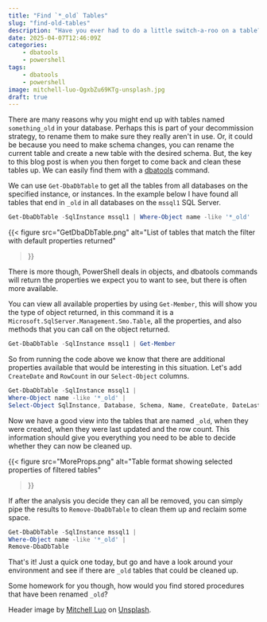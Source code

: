 ```yaml
---
title: "Find `*_old` Tables"
slug: "find-old-tables"
description: "Have you ever had to do a little switch-a-roo on a table? Renaming the current one to append _old, so you can create a new one in it's place? Have you ever forgotten to go back and clear those up? Well, if so, this short blog is for you!"
date: 2025-04-07T12:46:09Z
categories:
    - dbatools
    - powershell
tags:
    - dbatools
    - powershell
image: mitchell-luo-QgxbZu69KTg-unsplash.jpg
draft: true
---
```


There are many reasons why you might end up with tables named `something_old` in your database. Perhaps this is part of your decommission strategy, to rename them to make sure they really aren't in use. Or, it could be because you need to make schema changes, you can rename the current table and create a new table with the desired schema.  But, the key to this blog post is when you then forget to come back and clean these tables up. We can easily find them with a [dbatools](https://dbatools.io/) command.

We can use `Get-DbaDbTable` to get all the tables from all databases on the specified instance, or instances. In the example below I have found all tables that end in `_old` in all databases on the `mssql1` SQL Server.

```PowerShell
Get-DbaDbTable -SqlInstance mssql1 | Where-Object name -like '*_old'
```

{{<
    figure src="GetDbaDbTable.png"
    alt="List of tables that match the filter with default properties returned"
>}}

There is more though, PowerShell deals in objects, and dbatools commands will return the properties we expect you to want to see, but there is often more available.

You can view all available properties by using `Get-Member`, this will show you the type of object returned, in this command it is a `Microsoft.SqlServer.Management.Smo.Table`, all the properties, and also methods that you can call on the object returned.

```PowerShell
Get-DbaDbTable -SqlInstance mssql1 | Get-Member
```

So from running the code above we know that there are additional properties available that would be interesting in this situation. Let's add `CreateDate` and `RowCount` in our `Select-Object` columns.

```PowerShell
Get-DbaDbTable -SqlInstance mssql1 |
Where-Object name -like '*_old' |
Select-Object SqlInstance, Database, Schema, Name, CreateDate, DateLastModified, RowCount
```

Now we have a good view into the tables that are named `_old`, when they were created, when they were last updated and the row count. This information should give you everything you need to be able to decide whether they can now be cleaned up.

{{<
    figure src="MoreProps.png"
    alt="Table format showing selected properties of filtered tables"
>}}

If after the analysis you decide they can all be removed, you can simply pipe the results to `Remove-DbaDbTable` to clean them up and reclaim some space.

```PowerShell
Get-DbaDbTable -SqlInstance mssql1 |
Where-Object name -like '*_old' |
Remove-DbaDbTable
```

That's it! Just a quick one today, but go and have a look around your environment and see if there are `_old` tables that could be cleaned up.

Some homework for you though, how would you find stored procedures that have been renamed `_old`?

Header image by [Mitchell Luo](https://unsplash.com/@mitchel3uo?utm_content=creditCopyText&utm_medium=referral&utm_source=unsplash) on [Unsplash](https://unsplash.com/photos/round-brown-wooden-table-QgxbZu69KTg?utm_content=creditCopyText&utm_medium=referral&utm_source=unsplash).
